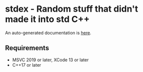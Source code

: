 # stdex - Random stuff that didn't made it into std C++

An auto-generated documentation is [here](https://amebis.github.io/stdex/).

## Requirements

- MSVC 2019 or later, XCode 13 or later
- C++17 or later
